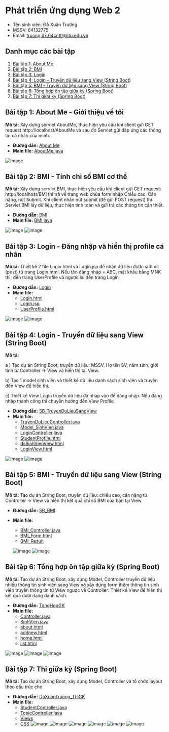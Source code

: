 # Phát triển ứng dụng Web 2
- Tên sinh viên: Đỗ Xuân Trường
- MSSV: 64132775
- Email: truong.dx.64cntt@ntu.edu.vn

## Danh mục các bài tập
1. [Bài tập 1: About Me](https://github.com/Truongdoxuan/64132775_Web2?tab=readme-ov-file#b%C3%A0i-t%E1%BA%ADp-1-about-me---gi%E1%BB%9Bi-thi%E1%BB%87u-v%E1%BB%81-t%C3%B4i)
2. [Bài tập 2: BMI](https://github.com/Truongdoxuan/64132775_Web2/tree/main?tab=readme-ov-file#b%C3%A0i-t%E1%BA%ADp-2-bmi---t%C3%ADnh-ch%E1%BB%89-s%E1%BB%91-bmi-c%C6%A1-th%E1%BB%83)
3. [Bài tập 3: Login](https://github.com/Truongdoxuan/64132775_Web2/tree/main?tab=readme-ov-file#b%C3%A0i-t%E1%BA%ADp-3-login---%C4%91%C4%83ng-nh%E1%BA%ADp-v%C3%A0-hi%E1%BB%83n-th%E1%BB%8B-profile-c%C3%A1-nh%C3%A2n)
4. [Bài tập 4: Login - Truyền dữ liệu sang View (String Boot)](https://github.com/Truongdoxuan/64132775_Web2/tree/main?tab=readme-ov-file#b%C3%A0i-t%E1%BA%ADp-4-login---truy%E1%BB%81n-d%E1%BB%AF-li%E1%BB%87u-sang-view-string-boot)
5. [Bài tập 5: BMI - Truyền dữ liệu sang View (String Boot)](https://github.com/Truongdoxuan/64132775_Web2/tree/main?tab=readme-ov-file#b%C3%A0i-t%E1%BA%ADp-5-bmi---truy%E1%BB%81n-d%E1%BB%AF-li%E1%BB%87u-sang-view-string-boot)
6. [Bài tập 6: Tổng hợp ôn tập giữa kỳ (Spring Boot)](https://github.com/Truongdoxuan/64132775_Web2/tree/main?tab=readme-ov-file#b%C3%A0i-t%E1%BA%ADp-6-t%E1%BB%95ng-h%E1%BB%A3p-%C3%B4n-t%E1%BA%ADp-gi%E1%BB%AFa-k%E1%BB%B3-spring-boot)
7. [Bài tập 7: Thi giữa kỳ (Spring Boot)](https://github.com/Truongdoxuan/64132775_Web2/blob/main/README.md#b%C3%A0i-t%E1%BA%ADp-7-thi-gi%E1%BB%AFa-k%E1%BB%B3-spring-boot)
   
## Bài tập 1: About Me - Giới thiệu về tôi

**Mô tả:** Xây dựng servlet AboutMe, thực hiện yêu cầu khi client gửi GET request http://localhost/AboutMe và sau đó Servlet gửi đáp ứng các thông tin cá nhân của mình.

- **Đường dẫn:** [About Me](https://github.com/Truongdoxuan/64132775_Web2/tree/main/AboutMe)
- **Main file:** [AboutMe.java](AboutMe/src/main/java/truongdx/exercise1_3/AboutMe.java)

![image](https://github.com/user-attachments/assets/fab58531-b6d2-4e80-9d04-3d9222cf6a97)

## Bài tập 2: BMI - Tính chỉ số BMI cơ thể

**Mô tả:** Xây dựng servlet BMI, thực hiện yêu cầu khi client gửi GET request: http://localhost/BMI thì trả về trang web chứa form nhập Chiều cao, Cân nặng, nút Submit. Khi client nhấn nút submit (để gửi POST request) thì Servlet BMI lấy dữ liệu, thực hiện tính toán và gửi trả các thông tin cần thiết.

- **Đường dẫn:** [BMI](https://github.com/Truongdoxuan/64132775_Web2/tree/main/BMI)
- **Main file:** [BMI.java](BMI/src/main/java/truongdx/exercise1_4/BMI.java)

![image](https://github.com/user-attachments/assets/0bb5dd45-01f5-4f1b-b1cb-a8d9b392d80c)
![image](https://github.com/user-attachments/assets/7a843f4f-bcdd-451e-9d4e-68bb0b79c8c9)

## Bài tập 3: Login - Đăng nhập và hiển thị profile cá nhân 

**Mô tả:** Thiết kế 2 file Login.html và Login.jsp để nhận dữ liệu được submit (post) từ trang Login.html. Nếu tên đăng nhập = ABC, mật khẩu bằng MNK thì, đến trang UserProfile và ngược lại đến trang Login

- **Đường dẫn:** [Login](https://github.com/Truongdoxuan/64132775_Web2/tree/main/Login)
- **Main file:**
  + [Login.html](Login/src/main/webapp/Login.html)
  + [Login.jsp](Login/src/main/webapp/Login.jsp)
  + [UserProfile.html](Login/src/main/webapp/UserProfile.html)

![image](https://github.com/user-attachments/assets/62d57523-e0cf-43c7-ac64-9db4d0c17c3c)
![image](https://github.com/user-attachments/assets/6ea176b0-17d0-48d0-9aad-cc9a41dd4c60)

## Bài tập 4: Login - Truyền dữ liệu sang View (String Boot)
**Mô tả:** 

a ) Tạo dự án String Boot, truyền dữ liệu: MSSV, Họ tên SV, năm sinh, giới tính từ Controller -> View và hiển thị tại View.

b) Tạo 1 model sinh viên và thiết kế dữ liệu danh sách sinh viên và truyền đến View để hiển thị. 

c)  Thiết kế View Login truyền dữ liệu đã nhập vào để đăng nhập. Nếu đăng nhập thành công thì chuyển hướng đến View Profile.

- **Đường dẫn:** [SB_TruyenDuLieuSangView](SB_TruyenDuLieuSangView)
- **Main file:**
  + [TruyenDuLieuController.java](SB_TruyenDuLieuSangView/src/main/java/truongdx/baitap/SB_TruyenDuLieuSangView/TruyenDuLieuController.java)
  + [Model_SinhVien.java](SB_TruyenDuLieuSangView/src/main/java/truongdx/baitap/SB_TruyenDuLieuSangView/SinhVien.java)
  + [LoginController.java](SB_TruyenDuLieuSangView/src/main/java/truongdx/baitap/SB_TruyenDuLieuSangView/LoginController.java)
  + [StudentProfile.html](SB_TruyenDuLieuSangView/src/main/resources/templates/studentView.html)
  + [dsSinhVienView.html](SB_TruyenDuLieuSangView/src/main/resources/templates/dsSinhVienView.html)
  + [LoginView.html](SB_TruyenDuLieuSangView/src/main/resources/templates/login.html)

![image](https://github.com/user-attachments/assets/bd5493dd-5152-4823-b5e9-33c498cf62cb)
![image](https://github.com/user-attachments/assets/e2553727-e6fa-4821-9cd9-386316a1e1bc)

## Bài tập 5: BMI - Truyền dữ liệu sang View (String Boot)
**Mô tả:** Tạo dự án String Boot, truyền dữ liệu: chiều cao, cân nặng từ Controller -> View và hiển thị kết quả chỉ số BMI của bạn tại View.
- **Đường dẫn:** [SB_BMI](SB_BMI)
- **Main file:**
  + [BMI_Controller.java](SB_BMI/src/main/java/truongdx/baitap/SB_BMI/BMI_Controller.java)
  + [BMI_Form.html](SB_BMI/src/main/resources/templates/bmi.html)
  + [BMI_Result](SB_BMI/src/main/resources/templates/result.html)

  ![image](https://github.com/user-attachments/assets/7d4d1729-6fdf-4d7c-9688-d0de37b7a092)
  ![image](https://github.com/user-attachments/assets/a5cca0f7-76f5-4b6b-bbd5-1884f9693da7)

## Bài tập 6: Tổng hợp ôn tập giữa kỳ (Spring Boot)
**Mô tả:** Tạo dự án String Boot, xây dựng Model, Controller truyền dữ liệu nhiều thông tin sinh viên sang View và xây dựng form thêm thông tin sinh viên truyền thông tin từ View ngược về Controller: Thiết kế View để hiển thị kết quả dưới dạng danh sách.
- **Đường dẫn:** [TongHopGK](TongHopGK)
- **Main file:**
  + [Controller.java](TongHopGK/src/main/java/truongdx/baitap/TongHopGK/Controllers/HomeController.java)
  + [SinhVien.java](TongHopGK/src/main/java/truongdx/baitap/TongHopGK/Models/SinhVien.java)
  + [about.html](TongHopGK/src/main/resources/templates/views/about.html)
  + [addnew.html](TongHopGK/src/main/resources/templates/views/addnew.html)
  + [home.html](TongHopGK/src/main/resources/templates/views/home.html)
  + [list.html](TongHopGK/src/main/resources/templates/views/list.html)

![image](https://github.com/user-attachments/assets/45076115-60ca-475c-8c5e-a559a97a10d9)
![image](https://github.com/user-attachments/assets/c90b070d-15d3-4643-9d2d-4c45fa4abf9b)
![image](https://github.com/user-attachments/assets/af491d71-44df-4119-89c7-7e246fdc3a96)

## Bài tập 7: Thi giữa kỳ (Spring Boot)
**Mô tả:** Tạo dự án String Boot, xây dựng Model, Controller và tổ chức layout theo cấu trúc cho 
- **Đường dẫn:** [DoXuanTruong_ThiGK](DoXuanTruong_RemakeThiGK)
- **Main file:**
   + [StudentController.java](DoXuanTruong_RemakeThiGK/src/main/java/thiGK/ntu64132775/DoXuanTruong_RemakeThiGK/Controllers/StudentController.java)
   + [TopicController.java](DoXuanTruong_RemakeThiGK/src/main/java/thiGK/ntu64132775/DoXuanTruong_RemakeThiGK/Controllers/TopicController.java)
   + [Vỉews](DoXuanTruong_RemakeThiGK/src/main/resources/templates/views)
   + [CSS](DoXuanTruong_RemakeThiGK/src/main/resources/static/css)
![image](https://github.com/user-attachments/assets/caedd6be-2b13-4fcf-aad4-2218839a3835)
![image](https://github.com/user-attachments/assets/bfbf4c15-50b0-4ef3-8002-59edd78b97b1)
![image](https://github.com/user-attachments/assets/6c338151-baad-4e45-b8b0-64103dbc8370)
![image](https://github.com/user-attachments/assets/1c7b47bb-292c-476a-8d06-1cbac014b997)
![image](https://github.com/user-attachments/assets/2d57c793-7a54-4136-aef8-128aebddfce2)
![image](https://github.com/user-attachments/assets/622347cd-a893-4fa5-9e04-643093fb26a5)





